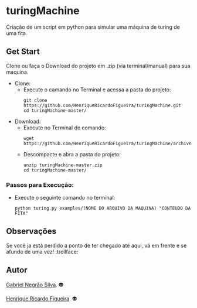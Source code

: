 # turingMachine
Criação de um script em python para simular uma máquina de turing de uma fita.
## Get Start
Clone ou faça o Download do projeto em .zip (via terminal/manual) para sua maquina.
- Clone:
  - Execute o camando no Terminal e acessa a pasta do projeto:
    ```
    git clone https://github.com/HenriqueRicardoFigueira/turingMachine.git
    cd turingMachine-master/
    ```
- Download:
  - Execute no Terminal de comando:
    ```
    wget https://github.com/HenriqueRicardoFigueira/turingMachine/archive/master.zip
    ```
  - Descompacte e abra a pasta do projeto:
    ```
    unzip turingMachine-master.zip
    cd turingMachine-master/
    ```
### Passos para Execução:
- Execute o seguinte comando no terminal:
  ```
  python turing.py examples/(NOME DO ARQUIVO DA MAQUINA) "CONTEUDO DA FITA"
  ```
## Observações
Se você ja está perdido a ponto de ter chegado até aqui, vá em frente e se afunde de uma vez! :trollface:
## Autor
[Gabriel Negrão Silva](https://github.com/itsgnegrao). :alien:

[Henrique Ricardo Figueira](https://github.com/HenriqueRicardoFigueira). :alien: